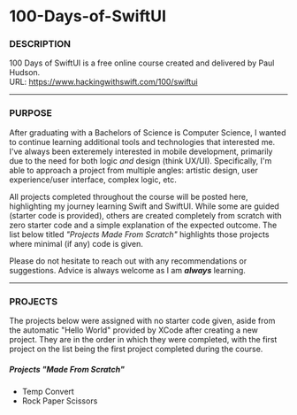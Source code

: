 # 100-Days-of-SwiftUI

### DESCRIPTION

100 Days of SwiftUI is a free online course created and delivered by Paul Hudson.<br>
URL: https://www.hackingwithswift.com/100/swiftui

----------

### PURPOSE

After graduating with a Bachelors of Science is Computer Science, I wanted to continue learning additional tools and technologies that interested me.  I've always been exteremely interested in mobile development, primarily due to the need for both logic *and* design (think UX/UI).  Specifically, I'm able to approach a project from multiple angles: artistic design, user experience/user interface, complex logic, etc.

All projects completed throughout the course will be posted here, highlighting my journey learning Swift and SwiftUI.  While some are guided (starter code is provided), others are created completely from scratch with zero starter code and a simple explanation of the expected outcome. The list below titled *"Projects Made From Scratch"* highlights those projects where minimal (if any) code is given.


Please do not hesitate to reach out with any recommendations or suggestions.  Advice is always welcome as I am ***always*** learning.

----------

### PROJECTS

The projects below were assigned with no starter code given, aside from the automatic "Hello World" provided by XCode after creating a new project.  They are in the order in which they were completed, with the first project on the list being the first project completed during the course.

##### Projects "Made From Scratch"
- Temp Convert
- Rock Paper Scissors
